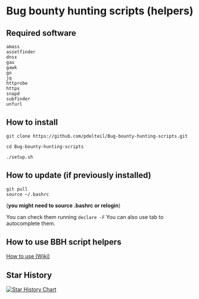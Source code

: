 # Bug bounty hunting scripts (helpers)


## Required software 

```
amass
assetfinder
dnsx
gau
gawk
go
jq
httprobe
httpx
snapd
subfinder
unfurl
```

## How to install

```
git clone https://github.com/pdelteil/Bug-bounty-hunting-scripts.git

cd Bug-bounty-hunting-scripts

./setup.sh 
```

## How to update (if previously installed)

```
git pull 
source ~/.bashrc 
```

(**you might need to source .bashrc or relogin**)

You can check them running `declare -F` 
You can also use tab to autocomplete them. 


## How to use BBH script helpers 

[How to use (Wiki)](https://github.com/pdelteil/Bug-bounty-hunting-scripts/wiki/How-to-use-the-scripts)

## Star History

[![Star History Chart](https://api.star-history.com/svg?repos=pdelteil/BugBountyHuntingScripts&type=Date)](https://star-history.com/#pdelteil/BugBountyHuntingScripts&Date)

